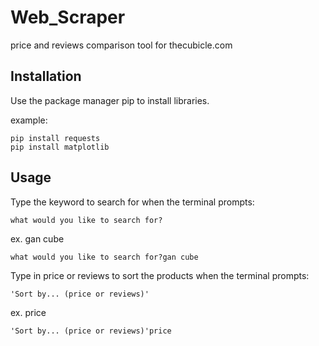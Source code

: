 # Web_Scraper
price and reviews comparison tool for thecubicle.com

## Installation

Use the package manager pip to install libraries.

example:
```
pip install requests
pip install matplotlib
```
## Usage

Type the keyword to search for when the terminal prompts:
```
what would you like to search for?
```

ex. gan cube

```
what would you like to search for?gan cube
```

Type in price or reviews to sort the products when the terminal prompts:
```
'Sort by... (price or reviews)'
```

ex. price
```
'Sort by... (price or reviews)'price
```
